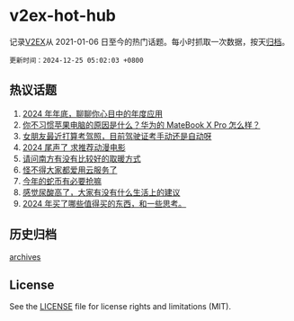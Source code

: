 # v2ex-hot-hub

 记录[V2EX](https://www.v2ex.com/)从 2021-01-06 日至今的热门话题。每小时抓取一次数据，按天[归档](archives)。

`更新时间：2024-12-25 05:02:03 +0800`

## 热议话题

1. [2024 年年底，聊聊你心目中的年度应用](https://www.v2ex.com/t/1099802)
1. [你不习惯苹果电脑的原因是什么？华为的 MateBook X Pro 怎么样？](https://www.v2ex.com/t/1099806)
1. [女朋友最近打算考驾照，目前驾驶证考手动还是自动呀](https://www.v2ex.com/t/1099832)
1. [2024 尾声了 求推荐动漫电影](https://www.v2ex.com/t/1099813)
1. [请问南方有没有比较好的取暖方式](https://www.v2ex.com/t/1099833)
1. [怪不得大家都爱用云服务了](https://www.v2ex.com/t/1099815)
1. [今年的蛇币有必要抢嘛](https://www.v2ex.com/t/1099804)
1. [感觉尿酸高了，大家有没有什么生活上的建议](https://www.v2ex.com/t/1099862)
1. [2024 年买了哪些值得买的东西，和一些思考。](https://www.v2ex.com/t/1099814)

## 历史归档

[archives](archives)

## License

See the [LICENSE](LICENSE) file for license rights and limitations (MIT).
